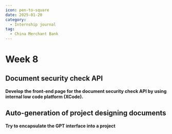 ```yaml
---
icon: pen-to-square
date: 2025-01-20
category:
  - Internship journal
tag:
  - China Merchant Bank
---
```



# Week 8
## Document security check API
#### Develop the front-end page for the document security check API by using internal low code platform (XCode).

## Auto-generation of project designing documents
#### Try to encapsulate the GPT interface into a project